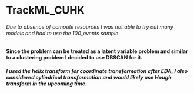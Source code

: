 # TrackML_CUHK
###### Due to absence of compute resources I was not able to try out many models and had to use the 100_events sample
#### Since the problem can be treated as a latent variable problem and similar to a clustering problem I decided to use DBSCAN for it.
##### I used the helix transform for coordinate transformation after EDA, I also considered cylindrical transformation and would likely use Hough transform in the upcoming time.

